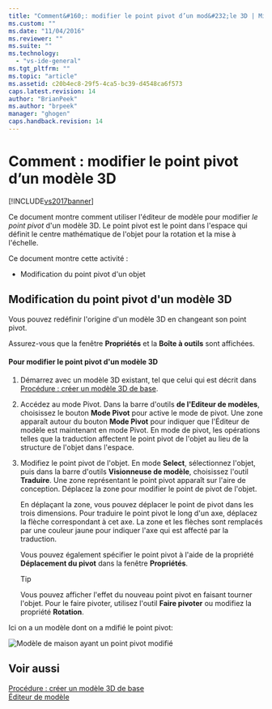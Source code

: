 ```yaml
---
title: "Comment&#160;: modifier le point pivot d’un mod&#232;le 3D | Microsoft Docs"
ms.custom: ""
ms.date: "11/04/2016"
ms.reviewer: ""
ms.suite: ""
ms.technology: 
  - "vs-ide-general"
ms.tgt_pltfrm: ""
ms.topic: "article"
ms.assetid: c20b4ec8-29f5-4ca5-bc39-d4548ca6f573
caps.latest.revision: 14
author: "BrianPeek"
ms.author: "brpeek"
manager: "ghogen"
caps.handback.revision: 14
---
```

# Comment&#160;: modifier le point pivot d’un mod&#232;le 3D
[!INCLUDE[vs2017banner](../code-quality/includes/vs2017banner.md)]

Ce document montre comment utiliser l'éditeur de modèle pour modifier *le point pivot* d'un modèle 3D.  Le point pivot est le point dans l'espace qui définit le centre mathématique de l'objet pour la rotation et la mise à l'échelle.  
  
 Ce document montre cette activité :  
  
-   Modification du point pivot d'un objet  
  
## Modification du point pivot d'un modèle 3D  
 Vous pouvez redéfinir l'origine d'un modèle 3D en changeant son point pivot.  
  
 Assurez\-vous que la fenêtre **Propriétés** et la **Boîte à outils** sont affichées.  
  
#### Pour modifier le point pivot d'un modèle 3D  
  
1.  Démarrez avec un modèle 3D existant, tel que celui qui est décrit dans [Procédure : créer un modèle 3D de base](../Topic/How%20to:%20Create%20a%20Basic%203-D%20Model.md).  
  
2.  Accédez au mode Pivot.  Dans la barre d'outils **de l'Editeur de modèles**, choisissez le bouton **Mode Pivot** pour active le mode de pivot.  Une zone apparaît autour du bouton **Mode Pivot** pour indiquer que l'Éditeur de modèle est maintenant en mode Pivot.  En mode de pivot, les opérations telles que la traduction affectent le point pivot de l'objet au lieu de la structure de l'objet dans l'espace.  
  
3.  Modifiez le point pivot de l'objet.  En mode **Select**, sélectionnez l'objet, puis dans la barre d'outils **Visionneuse de modèle**, choisissez l'outil **Traduire**.  Une zone représentant le point pivot apparaît sur l'aire de conception.  Déplacez la zone pour modifier le point de pivot de l'objet.  
  
     En déplaçant la zone, vous pouvez déplacer le point de pivot dans les trois dimensions.  Pour traduire le point pivot le long d'un axe, déplacez la flèche correspondant à cet axe.  La zone et les flèches sont remplacés par une couleur jaune pour indiquer l'axe qui est affecté par la traduction.  
  
     Vous pouvez également spécifier le point pivot à l'aide de la propriété **Déplacement du pivot** dans la fenêtre **Propriétés**.  
  
    > [!TIP]
    >  Vous pouvez afficher l'effet du nouveau point pivot en faisant tourner l'objet.  Pour le faire pivoter, utilisez l'outil **Faire pivoter** ou modifiez la propriété **Rotation**.  
  
 Ici on a un modèle dont on a mdifié le point pivot:  
  
 ![Modèle de maison ayant un point pivot modifié](~/docs/designers/media/digit-modified-model.png "Digit\-Modified\-Model")  
  
## Voir aussi  
 [Procédure : créer un modèle 3D de base](../Topic/How%20to:%20Create%20a%20Basic%203-D%20Model.md)   
 [Éditeur de modèle](../designers/model-editor.md)